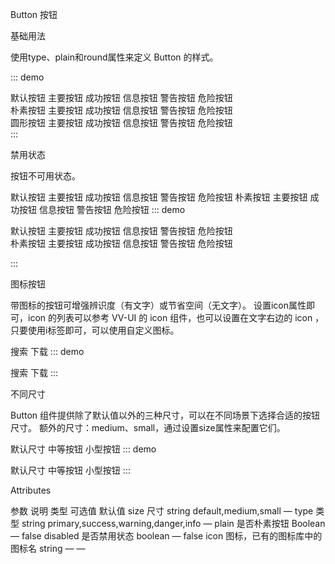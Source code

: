 Button 按钮

基础用法

使用type、plain和round属性来定义 Button 的样式。

::: demo

<div>
  <byt-button>默认按钮</byt-button>
  <byt-button type="primary">主要按钮</byt-button>
  <byt-button type="success">成功按钮</byt-button>
  <byt-button type="info">信息按钮</byt-button>
  <byt-button type="warning">警告按钮</byt-button>
  <byt-button type="danger">危险按钮</byt-button>
</div>
<div>
  <byt-button plain>朴素按钮</byt-button>
  <byt-button type="primary" plain>主要按钮</byt-button>
  <byt-button type="success" plain>成功按钮</byt-button>
  <byt-button type="info" plain>信息按钮</byt-button>
  <byt-button type="warning" plain>警告按钮</byt-button>
  <byt-button type="danger" plain>危险按钮</byt-button>
</div>
<div>
  <byt-button round>圆形按钮</byt-button>
  <byt-button type="primary" round>主要按钮</byt-button>
  <byt-button type="success" round>成功按钮</byt-button>
  <byt-button type="info" round>信息按钮</byt-button>
  <byt-button type="warning" round>警告按钮</byt-button>
  <byt-button type="danger" round>危险按钮</byt-button>
</div>
:::

禁用状态

按钮不可用状态。

默认按钮 主要按钮 成功按钮 信息按钮 警告按钮 危险按钮
朴素按钮 主要按钮 成功按钮 信息按钮 警告按钮 危险按钮
::: demo

<div>
  <byt-button disabled>默认按钮</byt-button>
  <byt-button type="primary" disabled>主要按钮</byt-button>
  <byt-button type="success" disabled>成功按钮</byt-button>
  <byt-button type="info" disabled>信息按钮</byt-button>
  <byt-button type="warning" disabled>警告按钮</byt-button>
  <byt-button type="danger" disabled>危险按钮</byt-button>
</div>
<div class="m-10">
  <byt-button plain disabled>朴素按钮</byt-button>
  <byt-button type="primary" plain disabled>主要按钮</byt-button>
  <byt-button type="success" plain disabled>成功按钮</byt-button>
  <byt-button type="info" plain disabled>信息按钮</byt-button>
  <byt-button type="warning" plain disabled>警告按钮</byt-button>
  <byt-button type="danger" plain disabled>危险按钮</byt-button>
</div>
  
:::

图标按钮

带图标的按钮可增强辨识度（有文字）或节省空间（无文字）。 设置icon属性即可，icon 的列表可以参考 VV-UI 的 icon 组件，也可以设置在文字右边的 icon ，只要使用i标签即可，可以使用自定义图标。

搜索 下载
::: demo

<byt-button icon="w-icon-tag" type="primary"></byt-button>
<byt-button icon="w-icon-close" type="primary"></byt-button>
<byt-button icon="w-icon-smile" type="primary"></byt-button>
<byt-button icon="w-icon-search" type="primary">搜索</byt-button>
<byt-button icon="w-icon-cloudfill" type="primary">下载</byt-button>
:::

不同尺寸

Button 组件提供除了默认值以外的三种尺寸，可以在不同场景下选择合适的按钮尺寸。 额外的尺寸：medium、small，通过设置size属性来配置它们。

默认尺寸 中等按钮 小型按钮
::: demo

<byt-button>默认尺寸</byt-button>
<byt-button size="medium">中等按钮</byt-button>
<byt-button size="small">小型按钮</byt-button>
:::

Attributes

参数	说明	类型	可选值	默认值
size	尺寸	string	default,medium,small	—
type	类型	string	primary,success,warning,danger,info	—
plain	是否朴素按钮	Boolean	—	false
disabled	是否禁用状态	boolean	—	false
icon	图标，已有的图标库中的图标名	string	—	—